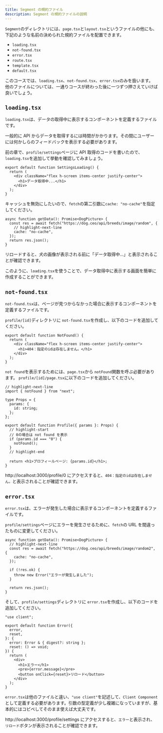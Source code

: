 ```yaml
---
title: Segment の規約ファイル
description: Segment の規約ファイルの説明
---
```


`Segment`のディレクトリには、`page.tsx`と`layout.tsx`というファイルの他にも、下記のような名前の決められた規約ファイルを配置できます。

- `loading.tsx`
- `not-found.tsx`
- `error.tsx`
- `route.tsx`
- `template.tsx`
- `default.tsx`

このコースでは、`loading.tsx`、`not-found.tsx`、`error.tsx`のみを扱います。
他のファイルについては、一通りコースが終わった後に一つずつ押さえていけば良いでしょう。

## `loading.tsx`

`loading.tsx`は、データの取得中に表示するコンポーネントを定義するファイルです。

一般的に API からデータを取得するには時間がかかります。その間にユーザーには何かしらのフィードバックを表示する必要があります。

前の章で、`profile/settings`ページに API 取得のコードを書いたので、`loading.tsx`を追加して挙動を確認してみましょう。

```tsx title="src/app/profile/settings/loading.tsx"
export default function SettingsLoading() {
  return (
    <div className="flex h-screen items-center justify-center">
      <h1>データ取得中...</h1>
    </div>
  );
}
```

キャッシュを無効にしたいので、`fetch`の第二引数に`cache: "no-cache"`を指定してください。

```tsx title="src/app/profile/settings/page.tsx"
async function getData(): Promise<DogPicture> {
  const res = await fetch("https://dog.ceo/api/breeds/image/random", {
    // highlight-next-line
    cache: "no-cache",
  });
  return res.json();
}
```

リロードすると、犬の画像が表示される前に「データ取得中...」と表示されることが確認できます。

このように、`loading.tsx`を使うことで、データ取得中に表示する画面を簡単に作成することができます。

## `not-found.tsx`

`not-found.tsx`は、ページが見つからなかった場合に表示するコンポーネントを定義するファイルです。

`profile/[id]`ディレクトリに `not-found.tsx`を作成し、以下のコードを追加してください。

```tsx title="src/app/profile/settings/not-found.tsx"
export default function NotFound() {
  return (
    <div className="flex h-screen items-center justify-center">
      <h1>404：指定のidは存在しません。</h1>
    </div>
  );
}
```

`not found`を表示するためには、`page.tsx`から `notFound`関数を呼ぶ必要があります。
`profile/[id]/page.tsx`に以下のコードを追加してください。

```tsx title="src/app/profile/[id]/page.tsx"
// highlight-next-line
import { notFound } from "next";

type Props = {
  params: {
    id: string;
  };
};

export default function Profile({ params }: Props) {
  // highlight-start
  // 0の場合は not found を表示
  if (params.id === "0") {
    notFound();
  }
  // highlight-end

  return <h1>プロフィールページ: {params.id}</h1>;
}
```

http://localhost:3000/profile/0 にアクセスすると、`404：指定のidは存在しません。`と表示されることが確認できます。

## `error.tsx`

`error.tsx`は、エラーが発生した場合に表示するコンポーネントを定義するファイルです。

`profile/settings`ページにエラーを発生させるために、`fetch`の URL を間違ったものに変更してください。

```tsx title="src/app/profile/settings/page.tsx"
async function getData(): Promise<DogPicture> {
  // highlight-next-line
  const res = await fetch("https://dog.ceo/api/breeds/image/random2", {
    cache: "no-cache",
  });

  if (!res.ok) {
    throw new Error("エラーが発生しました");
  }

  return res.json();
}
```

そして、`profile/settings`ディレクトリに `error.tsx`を作成し、以下のコードを追加してください。

```tsx title="src/app/profile/settings/error.tsx"
"use client";

export default function Error({
  error,
  reset,
}: {
  error: Error & { digest?: string };
  reset: () => void;
}) {
  return (
    <div>
      <h1>エラー</h1>
      <pre>{error.message}</pre>
      <button onClick={reset}>リロード</button>
    </div>
  );
}
```

`error.tsx`は他のファイルと違い、`"use client"`を記述して、`Client Component`として定義する必要があります。引数の型定義が少し複雑になっていますが、基本的にはコピペしてそのまま使えば大丈夫です。

http://localhost:3000/profile/settings にアクセスすると、`エラー`と表示され、`リロード`ボタンが表示されることが確認できます。
